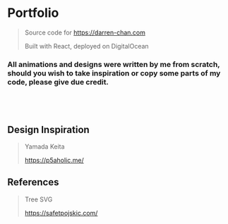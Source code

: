 # Portfolio
> Source code for https://darren-chan.com
>
> Built with React, deployed on DigitalOcean

<h3>All animations and designs were written by me from scratch, should you wish to take inspiration or copy some parts of my code, please give due credit. 

<br/><br/>

## Design Inspiration
> Yamada Keita 
>
> https://p5aholic.me/

## References
> Tree SVG
>
> https://safetpojskic.com/
